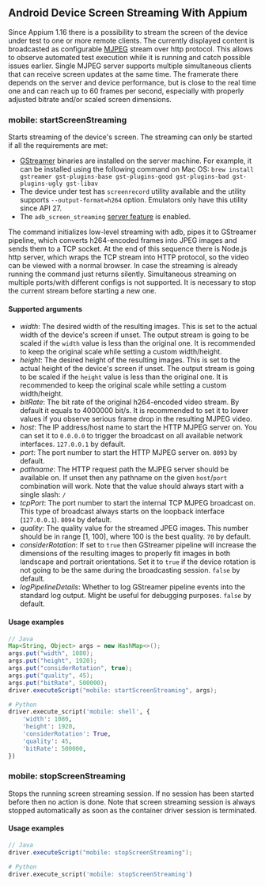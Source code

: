 ## Android Device Screen Streaming With Appium

Since Appium 1.16 there is a possibility to stream the screen of the device under test to one or more remote clients. The currently displayed content is broadcasted as configurable [MJPEG](https://en.wikipedia.org/wiki/Motion_JPEG) stream over http protocol. This allows to observe automated test execution while it is running and catch possible issues earlier. Single MJPEG server supports multiple simultaneous clients that can receive screen updates at the same time. The framerate there depends on the server and device performance, but is close to the real time one and can reach up to 60 frames per second, especially with properly adjusted bitrate and/or scaled screen dimensions.


### mobile: startScreenStreaming

Starts streaming of the device's screen. The streaming can only be started if all the requirements are met:
- [GStreamer](https://gstreamer.freedesktop.org/) binaries are installed on the server machine. For example, it can be installed using the following command on Mac OS: `brew install gstreamer gst-plugins-base gst-plugins-good gst-plugins-bad gst-plugins-ugly gst-libav`
- The device under test has `screenrecord` utility available and the utility supports `--output-format=h264` option. Emulators only have this utility since API 27.
- The `adb_screen_streaming` [server feature](https://github.com/appium/appium/blob/master/docs/en/writing-running-appium/security.md) is enabled.

The command initializes low-level streaming with adb, pipes it to GStreamer pipeline, which converts h264-encoded frames into JPEG images and sends them to a TCP socket. At the end of this sequence there is Node.js http server, which wraps the TCP stream into HTTP protocol, so the video can be viewed with a normal browser.
In case the streaming is already running the command just returns silently. Simultaneous streaming on multiple ports/with different configs is not supported. It is necessary to stop the current stream before starting a new one.

#### Supported arguments

 * _width_: The desired width of the resulting images. This is set to the actual width of the device's screen if unset. The output stream is going to be scaled if the `width` value is less than the original one. It is recommended to keep the original scale while setting a custom width/height.
 * _height_: The desired height of the resulting images. This is set to the actual height of the device's screen if unset. The output stream is going to be scaled if the `height` value is less than the original one. It is recommended to keep the original scale while setting a custom width/height.
 * _bitRate_: The bit rate of the original h264-encoded video stream. By default it equals to 4000000 bit/s. It is recommended to set it to lower values if you observe serious frame drop in the resulting MJPEG video.
 * _host_: The IP address/host name to start the HTTP MJPEG server on. You can set it to `0.0.0.0` to trigger the broadcast on all available network interfaces. `127.0.0.1` by default.
 * _port_: The port number to start the HTTP MJPEG server on. `8093` by default.
 * _pathname_: The HTTP request path the MJPEG server should be available on. If unset then any pathname on the given `host`/`port` combination will work. Note that the value should always start with a single slash: `/`
 * _tcpPort_: The port number to start the internal TCP MJPEG broadcast on. This type of broadcast always starts on the loopback interface (`127.0.0.1`). `8094` by default.
 * _quality_: The quality value for the streamed JPEG images. This number should be in range [1, 100], where 100 is the best quality. `70` by default.
 * _considerRotation_: If set to `true` then GStreamer pipeline will increase the dimensions of the resulting images to properly fit images in both landscape and portrait orientations. Set it to `true` if the device rotation is not going to be the same during the broadcasting session. `false` by default.
 * _logPipelineDetails_: Whether to log GStreamer pipeline events into the standard log output. Might be useful for debugging purposes. `false` by default.

#### Usage examples

```java
// Java
Map<String, Object> args = new HashMap<>();
args.put("width", 1080);
args.put("height", 1920);
args.put("considerRotation", true);
args.put("quality", 45);
args.put("bitRate", 500000);
driver.executeScript("mobile: startScreenStreaming", args);
```

```python
# Python
driver.execute_script('mobile: shell', {
    'width': 1080,
    'height': 1920,
    'considerRotation': True,
    'quality': 45,
    'bitRate': 500000,
})
```


### mobile: stopScreenStreaming

Stops the running screen streaming session. If no session has been started before then no action is done. Note that screen streaming session is always stopped automatically as soon as the container driver session is terminated.

#### Usage examples

```java
// Java
driver.executeScript("mobile: stopScreenStreaming");
```

```python
# Python
driver.execute_script('mobile: stopScreenStreaming')
```
